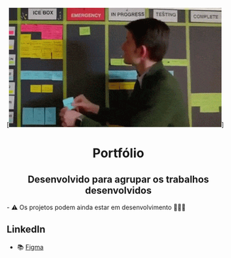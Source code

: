 [![MasterHead](img/Scrum.gif)]
<h1 align="center">Portfólio</h1>
<h2 align="center">Desenvolvido para agrupar os trabalhos desenvolvidos</h2>

<p>- ⚠️ Os projetos podem ainda estar em desenvolvimento 🧑🏻‍💻 </p>

## LinkedIn

  - 📚 [Figma](https://www.figma.com/file/WKkDcTG7acuqcTvmxbKivb/Portfolio?node-id=79%3A2502)